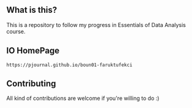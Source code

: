 ## What is this?

This is a repository to follow my progress in Essentials of Data Analysis course.

## IO HomePage
```
https://pjournal.github.io/boun01-faruktufekci
```

## Contributing
All kind of contributions are welcome if you're willing to do :)
